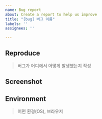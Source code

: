 ```yaml
---
name: Bug report
about: Create a report to help us improve
title: "[bug] 버그 이름"
labels: ''
assignees: ''

---
```


## Reproduce
> 버그가 어디에서 어떻게 발생했는지 작성

## Screenshot

## Environment
> 어떤 환경(OS), 브라우저
